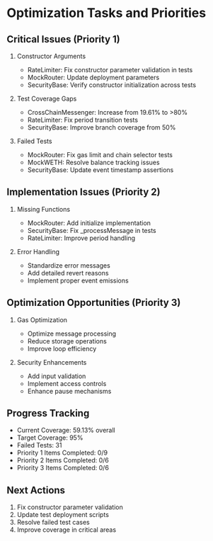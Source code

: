 # Optimization Tasks and Priorities

## Critical Issues (Priority 1)
1. Constructor Arguments
   - RateLimiter: Fix constructor parameter validation in tests
   - MockRouter: Update deployment parameters
   - SecurityBase: Verify constructor initialization across tests

2. Test Coverage Gaps
   - CrossChainMessenger: Increase from 19.61% to >80%
   - RateLimiter: Fix period transition tests
   - SecurityBase: Improve branch coverage from 50%

3. Failed Tests
   - MockRouter: Fix gas limit and chain selector tests
   - MockWETH: Resolve balance tracking issues
   - SecurityBase: Update event timestamp assertions

## Implementation Issues (Priority 2)
1. Missing Functions
   - MockRouter: Add initialize implementation
   - SecurityBase: Fix _processMessage in tests
   - RateLimiter: Improve period handling

2. Error Handling
   - Standardize error messages
   - Add detailed revert reasons
   - Implement proper event emissions

## Optimization Opportunities (Priority 3)
1. Gas Optimization
   - Optimize message processing
   - Reduce storage operations
   - Improve loop efficiency

2. Security Enhancements
   - Add input validation
   - Implement access controls
   - Enhance pause mechanisms

## Progress Tracking
- Current Coverage: 59.13% overall
- Target Coverage: 95%
- Failed Tests: 31
- Priority 1 Items Completed: 0/9
- Priority 2 Items Completed: 0/6
- Priority 3 Items Completed: 0/6

## Next Actions
1. Fix constructor parameter validation
2. Update test deployment scripts
3. Resolve failed test cases
4. Improve coverage in critical areas
